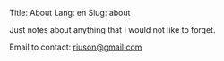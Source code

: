 Title: About
Lang: en
Slug: about

Just notes about anything that I would not like to forget.

Email to contact: <riuson@gmail.com>

